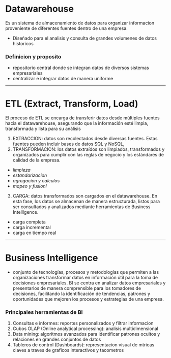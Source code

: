 # Datawarehouse

Es un sistema de almacenamiento de datos para organizar informacion proveniente de diferentes fuentes dentro de una empresa.
- Diseñado para el analisis y consulta de grandes volumenes de datos historicos

### Definicion y proposito

- repositorio central donde se integran datos de diversos sistemas empresariales
- centralizar e integrar datos de manera uniforme

___

# ETL (Extract, Transform, Load)

El proceso de ETL se encarga de transferir datos desde múltiples fuentes hacia el datawarehouse, asegurando que la información esté limpia, transformada y lista para su análisis

1. EXTRACCION: datos son recolectados desde diversas fuentes. Estas fuentes pueden incluir bases de datos SQL y NoSQL,
2. TRANSFORMACION: los datos extraídos son limpiados, transformados y organizados para cumplir con las reglas de negocio y los estándares de calidad de la empresa.
- _limpieza_
- _estandarizacion_
- _agregacion y calculos_
- _mapeo y fusionl_
3. CARGA: datos transformados son cargados en el datawarehouse. En esta fase, los datos se almacenan de manera estructurada, listos para ser consultados y analizados mediante herramientas de Business Intelligence.
- carga completa
- carga incremental
- carga en tiempo real

____

# Business Intelligence

- conjunto de tecnologías, procesos y metodologías que permiten a las organizaciones transformar datos en información útil para la toma de decisiones empresariales. BI se centra en analizar datos empresariales y presentarlos de manera comprensible para los tomadores de decisiones, facilitando la identificación de tendencias, patrones y oportunidades que mejoren los procesos y estrategias de una empresa.

### Principales herramientas de BI

1. Consultas e informes: reportes personalizados y filtrar informacion
2. Cubos OLAP (Online analytical processing): analisis multidimensional
3. Data mining: algoritmos avanzados para identificar patrones ocultos y relaciones en grandes conjuntos de datos
4. Tableros de control (Dashboards): representacion visual de mtricas claves a traves de graficos interactivos y tacometros


